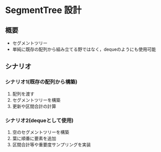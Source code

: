# SegmentTree 設計

## 概要
- セグメントツリー
- 単純に既存の配列から組み立てる野ではなく，dequeのようにも使用可能

## シナリオ

### シナリオ1(既存の配列から構築)
1. 配列を渡す
2. セグメントツリーを構築
3. 更新や区間合計の計算

### シナリオ2(dequeとして使用)
1. 空のセグメントツリーを構築
2. 葉に順番に要素を追加
3. 区間合計等や重要度サンプリングを実装